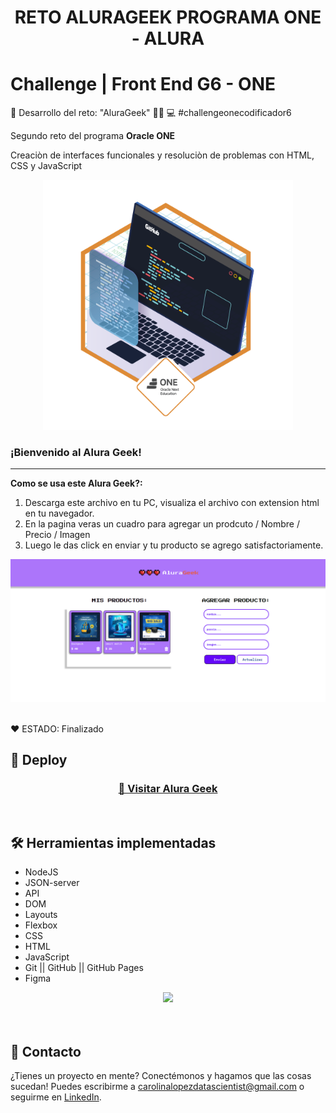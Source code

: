 <h1 align="center"> RETO ALURAGEEK PROGRAMA ONE - ALURA </h1>


# Challenge  | Front End G6 - ONE 


🥇 Desarrollo del reto: "AluraGeek" 👩‍💻 💻  #challengeonecodificador6

Segundo reto del programa **Oracle ONE**

Creaciòn de interfaces funcionales y resoluciòn de problemas con HTML, CSS y JavaScript


<p align="center" >
     <img width="400" heigth="300" src="https://github.com/bety2022/Encriptador/blob/main/insignia_reto.png">
</p>


### ¡Bienvenido al Alura Geek!

---

**Como se usa este Alura Geek?:** 
1. Descarga este archivo en tu PC, visualiza el archivo con extension html en tu navegador.
2. En la pagina veras un cuadro para agregar un prodcuto / Nombre / Precio / Imagen 
3. Luego le das click en enviar y tu producto se agrego satisfactoriamente.

<p align="center" >
     <img width="1000" heigth="400" src="AluraGeek-main/assets/icon/Mis productos.png">
</p>

<br />
  ❤️ ESTADO: Finalizado
<br />

## 🔎 Deploy
<div align="center">
  <h3>
    <a href="https://bety2022.github.io/Encriptador/" >
      🔗 Visitar Alura Geek
    </a>
</div>
<br />

## 🛠️ Herramientas implementadas 
  - NodeJS
  - JSON-server
  - API
  - DOM
  - Layouts
  - Flexbox
  - CSS
  - HTML
  - JavaScript
  - Git || GitHub || GitHub Pages
  - Figma

<div align="center">
    <a href="https://skillicons.dev">
      <img src="https://skillicons.dev/icons?i=css,html,js,git,github,figma" />
    </a>
</div>
<br />

<br />

## 📧 Contacto
¿Tienes un proyecto en mente? Conectémonos y hagamos que las cosas sucedan! Puedes escribirme a carolinalopezdatascientist@gmail.com o seguirme en [LinkedIn](https://www.linkedin.com/in/carolina-lopez-430208106/).
<br /><br />

